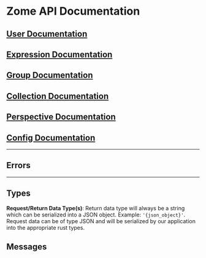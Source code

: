 # Zome API Documentation

## [User Documentation](./user.md)
## [Expression Documentation](./expression.md)
## [Group Documentation](./group.md)
## [Collection Documentation](./collection.md)
## [Perspective Documentation](./perspective.md)
## [Config Documentation](./config.md)

---

## Errors

---

## Types

**Request/Return Data Type(s)**:
Return data type will always be a string which can be serialized into a JSON object. Example: `'{json_object}'`.
Request data can be of type JSON and will be serialized by our application into the appropriate rust types.

## Messages
